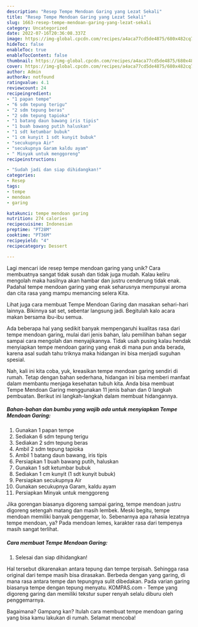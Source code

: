 ```yaml
---
description: "Resep Tempe Mendoan Garing yang Lezat Sekali"
title: "Resep Tempe Mendoan Garing yang Lezat Sekali"
slug: 1663-resep-tempe-mendoan-garing-yang-lezat-sekali
category: Uncategorized
date: 2022-07-16T20:36:08.337Z
image: https://img-global.cpcdn.com/recipes/a4aca77cd5de4875/680x482cq70/tempe-mendoan-garing-foto-resep-utama.jpg
hideToc: false
enableToc: true
enableTocContent: false
thumbnail: https://img-global.cpcdn.com/recipes/a4aca77cd5de4875/680x482cq70/tempe-mendoan-garing-foto-resep-utama.jpg
cover: https://img-global.cpcdn.com/recipes/a4aca77cd5de4875/680x482cq70/tempe-mendoan-garing-foto-resep-utama.jpg
author: Admin
authorAv: notfound
ratingvalue: 4.1
reviewcount: 24
recipeingredient:
- "1 papan tempe"
- "6 sdm tepung terigu"
- "2 sdm tepung beras"
- "2 sdm tepung tapioka"
- "1 batang daun bawang iris tipis"
- "1 buah bawang putih haluskan"
- "1 sdt ketumbar bubuk"
- "1 cm kunyit 1 sdt kunyit bubuk"
- "secukupnya Air"
- "secukupnya Garam kaldu ayam"
- " Minyak untuk menggoreng"
recipeinstructions:

- "Sudah jadi dan siap dihidangkan!"
categories:
- Resep
tags:
- tempe
- mendoan
- garing

katakunci: tempe mendoan garing 
nutrition: 274 calories
recipecuisine: Indonesian
preptime: "PT28M"
cooktime: "PT36M"
recipeyield: "4"
recipecategory: Dessert

---
```





Lagi mencari ide resep tempe mendoan garing yang unik? Cara membuatnya sangat tidak susah dan tidak juga mudah. Kalau keliru mengolah maka hasilnya akan hambar dan justru cenderung tidak enak. Padahal tempe mendoan garing yang enak seharusnya mempunyai aroma dan cita rasa yang mampu memancing selera Kita.





Lihat juga cara membuat Tempe Mendoan Garing dan masakan sehari-hari lainnya. Bikinnya sat set, sebentar langsung jadi. Begitulah kalo acara makan bersama ibu-ibu semua.

Ada beberapa hal yang sedikit banyak mempengaruhi kualitas rasa dari tempe mendoan garing, mulai dari jenis bahan, lalu pemilihan bahan segar sampai cara mengolah dan menyajikannya. Tidak usah pusing kalau hendak menyiapkan tempe mendoan garing yang enak di mana pun anda berada, karena asal sudah tahu triknya maka hidangan ini bisa menjadi suguhan spesial.






Nah, kali ini kita coba, yuk, kreasikan tempe mendoan garing sendiri di rumah. Tetap dengan bahan sederhana, hidangan ini bisa memberi manfaat dalam membantu menjaga kesehatan tubuh kita. Anda bisa membuat Tempe Mendoan Garing menggunakan 11 jenis bahan dan 0 langkah pembuatan. Berikut ini langkah-langkah dalam membuat hidangannya.

<!--inarticleads1-->

##### Bahan-bahan dan bumbu yang wajib ada untuk menyiapkan Tempe Mendoan Garing:

1. Gunakan 1 papan tempe
1. Sediakan 6 sdm tepung terigu
1. Sediakan 2 sdm tepung beras
1. Ambil 2 sdm tepung tapioka
1. Ambil 1 batang daun bawang, iris tipis
1. Persiapkan 1 buah bawang putih, haluskan
1. Gunakan 1 sdt ketumbar bubuk
1. Sediakan 1 cm kunyit (1 sdt kunyit bubuk)
1. Persiapkan secukupnya Air
1. Gunakan secukupnya Garam, kaldu ayam
1. Persiapkan  Minyak untuk menggoreng


Jika gorengan biasanya digoreng sampai garing, tempe mendoan justru digoreng setengah matang dan masih lembek. Meski begitu, tempe mendoan memiliki banyak penggemar, lo. Sebenarnya apa rahasia lezatnya tempe mendoan, ya? Pada mendoan lemes, karakter rasa dari tempenya masih sangat terlihat. 

<!--inarticleads2-->

##### Cara membuat Tempe Mendoan Garing:


1. Selesai dan siap dihidangkan!

Hal tersebut dikarenakan antara tepung dan tempe terpisah. Sehingga rasa original dari tempe masih bisa dirasakan. Berbeda dengan yang garing, di mana rasa antara tempe dan tepungnya sulit dibedakan. Pada varian garing biasanya tempe dengan tepung menyatu. KOMPAS.com - Tempe yang digoreng garing dan memiliki tekstur super renyah selalu diburu oleh penggemarnya. 

Bagaimana? Gampang kan? Itulah cara membuat tempe mendoan garing yang bisa kamu lakukan di rumah. Selamat mencoba!
